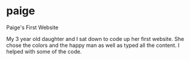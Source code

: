 # paige
Paige's First Website

My 3 year old daughter and I sat down to code up her first website. She chose the colors and the happy man as well as typed all the content. I helped with some of the code. 
